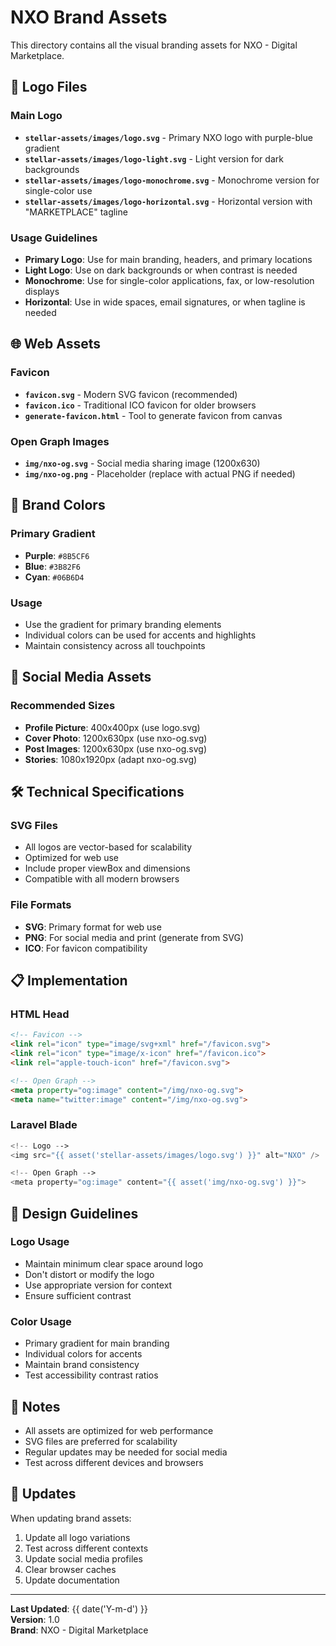 # NXO Brand Assets

This directory contains all the visual branding assets for NXO - Digital Marketplace.

## 🎨 Logo Files

### Main Logo
- **`stellar-assets/images/logo.svg`** - Primary NXO logo with purple-blue gradient
- **`stellar-assets/images/logo-light.svg`** - Light version for dark backgrounds
- **`stellar-assets/images/logo-monochrome.svg`** - Monochrome version for single-color use
- **`stellar-assets/images/logo-horizontal.svg`** - Horizontal version with "MARKETPLACE" tagline

### Usage Guidelines
- **Primary Logo**: Use for main branding, headers, and primary locations
- **Light Logo**: Use on dark backgrounds or when contrast is needed
- **Monochrome**: Use for single-color applications, fax, or low-resolution displays
- **Horizontal**: Use in wide spaces, email signatures, or when tagline is needed

## 🌐 Web Assets

### Favicon
- **`favicon.svg`** - Modern SVG favicon (recommended)
- **`favicon.ico`** - Traditional ICO favicon for older browsers
- **`generate-favicon.html`** - Tool to generate favicon from canvas

### Open Graph Images
- **`img/nxo-og.svg`** - Social media sharing image (1200x630)
- **`img/nxo-og.png`** - Placeholder (replace with actual PNG if needed)

## 🎯 Brand Colors

### Primary Gradient
- **Purple**: `#8B5CF6`
- **Blue**: `#3B82F6` 
- **Cyan**: `#06B6D4`

### Usage
- Use the gradient for primary branding elements
- Individual colors can be used for accents and highlights
- Maintain consistency across all touchpoints

## 📱 Social Media Assets

### Recommended Sizes
- **Profile Picture**: 400x400px (use logo.svg)
- **Cover Photo**: 1200x630px (use nxo-og.svg)
- **Post Images**: 1200x630px (use nxo-og.svg)
- **Stories**: 1080x1920px (adapt nxo-og.svg)

## 🛠️ Technical Specifications

### SVG Files
- All logos are vector-based for scalability
- Optimized for web use
- Include proper viewBox and dimensions
- Compatible with all modern browsers

### File Formats
- **SVG**: Primary format for web use
- **PNG**: For social media and print (generate from SVG)
- **ICO**: For favicon compatibility

## 📋 Implementation

### HTML Head
```html
<!-- Favicon -->
<link rel="icon" type="image/svg+xml" href="/favicon.svg">
<link rel="icon" type="image/x-icon" href="/favicon.ico">
<link rel="apple-touch-icon" href="/favicon.svg">

<!-- Open Graph -->
<meta property="og:image" content="/img/nxo-og.svg">
<meta name="twitter:image" content="/img/nxo-og.svg">
```

### Laravel Blade
```php
<!-- Logo -->
<img src="{{ asset('stellar-assets/images/logo.svg') }}" alt="NXO" />

<!-- Open Graph -->
<meta property="og:image" content="{{ asset('img/nxo-og.svg') }}">
```

## 🎨 Design Guidelines

### Logo Usage
- Maintain minimum clear space around logo
- Don't distort or modify the logo
- Use appropriate version for context
- Ensure sufficient contrast

### Color Usage
- Primary gradient for main branding
- Individual colors for accents
- Maintain brand consistency
- Test accessibility contrast ratios

## 📝 Notes

- All assets are optimized for web performance
- SVG files are preferred for scalability
- Regular updates may be needed for social media
- Test across different devices and browsers

## 🔄 Updates

When updating brand assets:
1. Update all logo variations
2. Test across different contexts
3. Update social media profiles
4. Clear browser caches
5. Update documentation

---

**Last Updated**: {{ date('Y-m-d') }}  
**Version**: 1.0  
**Brand**: NXO - Digital Marketplace
